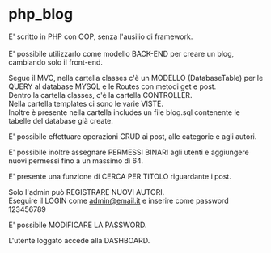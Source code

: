 # php_blog

E' scritto in PHP con OOP, senza l'ausilio di framework.<br>	
E' possibile utilizzarlo come modello BACK-END per creare un blog, cambiando solo il front-end.<br>

Segue il MVC, nella cartella classes c'è un MODELLO (DatabaseTable) per le QUERY al database MYSQL e le Routes con metodi get e post.<br>
Dentro la cartella classes, c'è la cartella CONTROLLER.<br>
Nella cartella templates ci sono le varie VISTE.<br>
Inoltre è presente nella cartella includes un file blog.sql contenente le tabelle del database già create.<br>

E' possibile effettuare operazioni CRUD ai post, alle categorie e agli autori.

E' possibile inoltre assegnare PERMESSI BINARI agli utenti e aggiungere nuovi permessi fino a un massimo di 64.

E' presente una funzione di CERCA PER TITOLO riguardante i post.

Solo l'admin può REGISTRARE NUOVI AUTORI.<br>
Eseguire il LOGIN come admin@email.it e inserire come password 123456789

E' possibile MODIFICARE LA PASSWORD.

L'utente loggato accede alla DASHBOARD.








